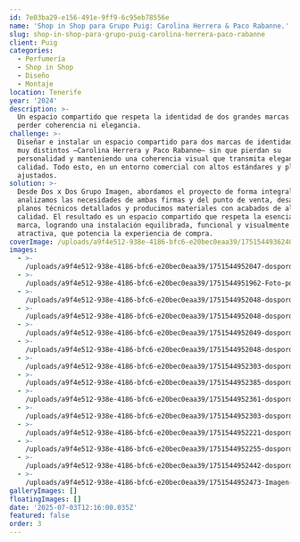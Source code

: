 ```yaml
---
id: 7e03ba29-e156-491e-9ff9-6c95eb78556e
name: 'Shop in Shop para Grupo Puig: Carolina Herrera & Paco Rabanne.'
slug: shop-in-shop-para-grupo-puig-carolina-herrera-paco-rabanne
client: Puig
categories:
  - Perfumería
  - Shop in Shop
  - Diseño
  - Montaje
location: Tenerife
year: '2024'
description: >-
  Un espacio compartido que respeta la identidad de dos grandes marcas sin
  perder coherencia ni elegancia.
challenge: >-
  Diseñar e instalar un espacio compartido para dos marcas de identidad y estilo
  muy distintos —Carolina Herrera y Paco Rabanne— sin que pierdan su
  personalidad y manteniendo una coherencia visual que transmita elegancia y
  calidad. Todo esto, en un entorno comercial con altos estándares y plazos
  ajustados.
solution: >-
  Desde Dos x Dos Grupo Imagen, abordamos el proyecto de forma integral:
  analizamos las necesidades de ambas firmas y del punto de venta, desarrollamos
  planos técnicos detallados y producimos materiales con acabados de alta
  calidad. El resultado es un espacio compartido que respeta la esencia de cada
  marca, logrando una instalación equilibrada, funcional y visualmente
  atractiva, que potencia la experiencia de compra.
coverImage: /uploads/a9f4e512-938e-4186-bfc6-e20bec0eaa39/1751544936240-Header-.jpg
images:
  - >-
    /uploads/a9f4e512-938e-4186-bfc6-e20bec0eaa39/1751544952047-dospordos_perfume.es_2024-3.jpg
  - >-
    /uploads/a9f4e512-938e-4186-bfc6-e20bec0eaa39/1751544951962-Foto-portfolio-general-en-vertical.jpg
  - >-
    /uploads/a9f4e512-938e-4186-bfc6-e20bec0eaa39/1751544952048-dospordos_perfume.es_2024-5.jpg
  - >-
    /uploads/a9f4e512-938e-4186-bfc6-e20bec0eaa39/1751544952048-dospordos_perfume.es_2024-6.jpg
  - >-
    /uploads/a9f4e512-938e-4186-bfc6-e20bec0eaa39/1751544952049-dospordos_perfume.es_2024-7.jpg
  - >-
    /uploads/a9f4e512-938e-4186-bfc6-e20bec0eaa39/1751544952048-dospordos_perfume.es_2024-8.jpg
  - >-
    /uploads/a9f4e512-938e-4186-bfc6-e20bec0eaa39/1751544952303-dospordos_perfume.es_2024-10.jpg
  - >-
    /uploads/a9f4e512-938e-4186-bfc6-e20bec0eaa39/1751544952385-dospordos_perfume.es_2024-11.jpg
  - >-
    /uploads/a9f4e512-938e-4186-bfc6-e20bec0eaa39/1751544952361-dospordos_perfume.es_2024-13.jpg
  - >-
    /uploads/a9f4e512-938e-4186-bfc6-e20bec0eaa39/1751544952303-dospordos_perfume.es_2024-14.jpg
  - >-
    /uploads/a9f4e512-938e-4186-bfc6-e20bec0eaa39/1751544952221-dospordos_perfume.es_2024-15.jpg
  - >-
    /uploads/a9f4e512-938e-4186-bfc6-e20bec0eaa39/1751544952255-dospordos_perfume.es_2024-17.jpg
  - >-
    /uploads/a9f4e512-938e-4186-bfc6-e20bec0eaa39/1751544952442-dospordos_perfume.es_2024-18.jpg
  - >-
    /uploads/a9f4e512-938e-4186-bfc6-e20bec0eaa39/1751544952473-Imagen-grande-abajo.jpg
galleryImages: []
floatingImages: []
date: '2025-07-03T12:16:00.035Z'
featured: false
order: 3
---
```


